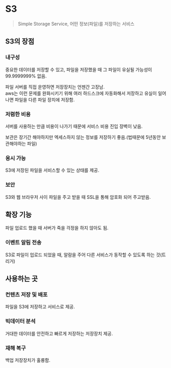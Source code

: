 # S3
> Simple Storage Service, 어떤 정보(파일)를 저장하는 서비스

## S3의 장점
### 내구성
중요한 데이터를 저장할 수 있고, 파일을 저장했을 때 그 파일이 유실될 가능성이 99.9999999% 없음.

파일 서버를 직접 운영하면 저장장치는 언젠간 고장남.  
aws는 이런 문제를 완화시키기 위해 여러 하드스크에 자동화해서 저장하고 유실이 일어나면 파일을 다른 파일 장치에 저장함.

### 저렴한 비용
서버를 사용하는 만큼 비용이 나가기 때문에 서비스 비용 진입 장벽이 낮음.

보관은 장기간 해야하지만 엑세스하지 않는 정보를 저장하기 좋음.(법때문에 5년동안 보관해야하는 파일)

### 응시 가능
S3에 저장된 파일을 서비스할 수 있는 상태를 제공.

### 보안
S3와 웹 브라우저 사이 파일을 주고 받을 때 SSL을 통해 암호화 되어 주고받음.

## 확장 기능
파일 업로드 했을 때 서버가 죽을 걱정을 하지 않아도 됨.

### 이벤트 알림 전송
S3로 파일이 업로드 되었을 때, 알람을 주어  다른 서비스가 동작할 수 있도록 하는 것(트리거)

## 사용하는 곳
### 컨텐츠 저장 및 배포
파일을 S3에 저장하고 서비스로 제공.

### 빅데이터 분석
거대한 데이터를 안전하고 빠르게 저장하는 저장장치 제공.

### 재해 복구
백업 저장장치가 훌륭함.